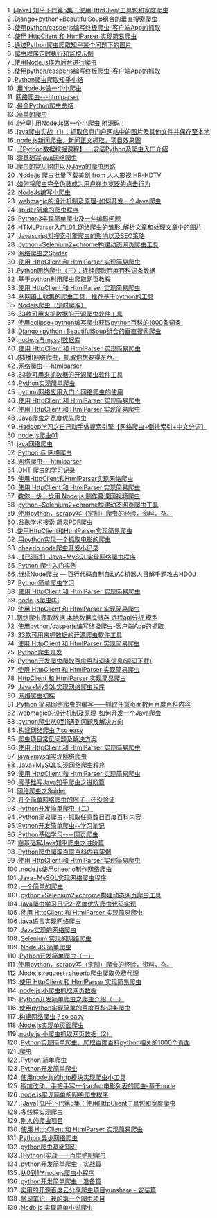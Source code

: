 1 .[[Java] 知乎下巴第5集：使用HttpClient工具包和宽度爬虫](http://blog.csdn.net/wxg694175346/article/details/18010015?locationNum=14&fps=1)  
2 .[Django+python+BeautifulSoup组合的垂直搜索爬虫](http://blog.csdn.net/Java2King/article/details/5378951?locationNum=3&fps=1)  
3 .[使用python/casperjs编写终极爬虫-客户端App的抓取](http://blog.csdn.net/alexdream/article/details/10581559?locationNum=11&fps=1)  
4 .[使用 HttpClient 和 HtmlParser 实现简易爬虫](http://blog.csdn.net/Dancen/article/details/7570911?locationNum=11&fps=1)  
5 .[通过Python爬虫爬取知乎某个问题下的图片](http://blog.csdn.net/Enter_/article/details/51873259?locationNum=5&fps=1)  
6 .[爬虫程序定时执行和监控示例](http://blog.csdn.net/u011204847/article/details/51333928?locationNum=14&fps=1)  
7 .[使用Node.js作为后台进行爬虫](http://blog.csdn.net/u012273376/article/details/52736906?locationNum=1&fps=1)  
8 .[使用python/casperjs编写终极爬虫-客户端App的抓取](http://blog.csdn.net/xiaoyao3857/article/details/9180989?locationNum=14&fps=1)  
9 .[Python爬虫爬取知乎小结](http://blog.csdn.net/MajorDong100/article/details/52264101?locationNum=3&fps=1)  
10 .[用NodeJs做一个小爬虫](http://blog.csdn.net/justeptech/article/details/51882967?locationNum=4&fps=1)  
11 .[网络爬虫---htmlparser](http://blog.csdn.net/huahuagongzi9999/article/details/7199226?locationNum=10&fps=1)  
12 .[最全Python爬虫总结](http://blog.csdn.net/JavaChaoCo/article/details/51398075?locationNum=7&fps=1)  
13 .[简单的爬虫](http://blog.csdn.net/l402398703/article/details/9993785?locationNum=15&fps=1)  
14 .[[分享] 用NodeJs做一个小爬虫,附源码！](http://blog.csdn.net/ppqiaoping/article/details/52104548?locationNum=4&fps=1)  
15 .[java爬虫实战（1）：抓取信息门户网站中的图片及其他文件并保存至本地](http://blog.csdn.net/w305172521/article/details/50751095?locationNum=4&fps=1)  
16 .[node.js新闻爬虫、新闻正文抓取，项目效果图](http://blog.csdn.net/a442180673/article/details/22663991?locationNum=7&fps=1)  
17 .[【Python数据挖掘课程】一.安装Python及爬虫入门介绍](http://blog.csdn.net/Eastmount/article/details/52577215?locationNum=8&fps=1)  
18 .[零基础写java网络爬虫](http://blog.csdn.net/zhihui1017/article/details/50511241?locationNum=1&fps=1)  
19 .[爬虫的常见陷阱以及Java的爬虫思路](http://blog.csdn.net/never_cxb/article/details/50527205?locationNum=13&fps=1)  
20 .[Node.js 爬虫批量下载美剧 from 人人影视 HR-HDTV](http://blog.csdn.net/thisinnocence/article/details/40404219?locationNum=6&fps=1)  
21 .[如何将爬虫完全伪装成为用户在浏览器的点击行为](http://blog.csdn.net/wang1144/article/details/39378909?locationNum=4&fps=1)  
22 .[NodeJs编写小爬虫](http://blog.csdn.net/lhc2207221755/article/details/50644830?locationNum=4&fps=1)  
23 .[webmagic的设计机制及原理-如何开发一个Java爬虫](http://blog.csdn.net/z69183787/article/details/46634807?locationNum=3&fps=1)  
24 .[spider简单的爬虫程序 ](http://blog.csdn.net/yangdelong/article/details/4802959?locationNum=3&fps=1)  
25 .[Python3实现简单爬虫及一些编码问题](http://blog.csdn.net/GVFDBDF/article/details/50446144?locationNum=11&fps=1)  
26 .[HTMLParser入门_01_网络爬虫的雏形_解析文章和处理文章中的图片](http://blog.csdn.net/jadyer/article/details/8656466?locationNum=7&fps=1)  
27 .[Javascript对搜索引擎爬虫的影响以及SEO策略](http://blog.csdn.net/leonzhang2008/article/details/3881852?locationNum=14&fps=1)  
28 .[python+Selenium2+chrome构建动态网页爬虫工具](http://blog.csdn.net/lionzl/article/details/16828559?locationNum=4&fps=1)  
29 .[网络爬虫之Spider](http://blog.csdn.net/love_inter_net/article/details/2577644?locationNum=3&fps=1)  
30 .[使用 HttpClient 和 HtmlParser 实现简易爬虫](http://blog.csdn.net/mabobj/article/details/4427834?locationNum=1&fps=1)  
31 .[Python网络爬虫（三）：连续爬取百度百科词条数据](http://blog.csdn.net/Meditator_hkx/article/details/50643004?locationNum=8&fps=1)  
32 .[基于python利用爬虫爬取网页教程](http://blog.csdn.net/AndyCao9527/article/details/50877511?locationNum=8&fps=1)  
33 .[使用 HttpClient 和 HtmlParser 实现简易爬虫](http://blog.csdn.net/yaerfeng/article/details/7095038?locationNum=10&fps=1)  
34 .[从网络上收集的爬虫工具，推荐基于python的工具](http://blog.csdn.net/xx1710/article/details/51459832?locationNum=11&fps=1)  
35 .[Nodejs爬虫（定时爬取）](http://blog.csdn.net/u010651383/article/details/52107434?locationNum=6&fps=1)  
36 .[33款可用来抓数据的开源爬虫软件工具](http://blog.csdn.net/c1782746138/article/details/49866717?locationNum=2&fps=1)  
37 .[使用eclipse+python编写爬虫获取python百科的1000条词条](http://blog.csdn.net/Forever_mumu/article/details/51009533?locationNum=14&fps=1)  
38 .[Django+python+BeautifulSoup组合的垂直搜索爬虫](http://blog.csdn.net/yjp2006/article/details/5657964?locationNum=7&fps=1)  
39 .[node.js与mysql数据库](http://blog.csdn.net/dearsny/article/details/43304295?locationNum=6&fps=1)  
40 .[使用 HttpClient 和 HtmlParser 实现简易爬虫](http://blog.csdn.net/lizhengnanhua/article/details/7801279?locationNum=6&fps=1)  
41 .[(插播)网络爬虫，抓取你想要得东西。](http://blog.csdn.net/u011866450/article/details/37811097?locationNum=1&fps=1)  
42 .[网络爬虫---htmlparser](http://blog.csdn.net/qyp1314/article/details/7325668?locationNum=13&fps=1)  
43 .[33款可用来抓数据的开源爬虫软件工具](http://blog.csdn.net/hou549135295/article/details/51484390?locationNum=10&fps=1)  
44 .[Python实现简单爬虫](http://blog.csdn.net/yzhang6_10/article/details/51448645?locationNum=4&fps=1)  
45 .[python网络应用入门：网络爬虫的使用](http://blog.csdn.net/u011538954/article/details/51339950?locationNum=12&fps=1)  
46 .[使用 HttpClient 和 HtmlParser 实现简易爬虫](http://blog.csdn.net/Matol/article/details/6007838?locationNum=14&fps=1)  
47 .[使用 HttpClient 和 HtmlParser 实现简易爬虫](http://blog.csdn.net/likika2012/article/details/9093041?locationNum=9&fps=1)  
48 .[Java爬虫之宽度优先爬虫](http://blog.csdn.net/liaodehong/article/details/52298387?locationNum=12&fps=1)  
49 .[Hadoop学习之自己动手做搜索引擎【网络爬虫+倒排索引+中文分词】](http://blog.csdn.net/qq_28945021/article/details/51387653?locationNum=1&fps=1)  
50 .[node.js爬虫01](http://blog.csdn.net/shmnh/article/details/43265623?locationNum=3&fps=1)  
51 .[java网络爬虫](http://blog.csdn.net/wu110xiang110yang110/article/details/5419880?locationNum=5&fps=1)  
52 .[Python 与 网络爬虫](http://blog.csdn.net/u011974126/article/details/51264094?locationNum=11&fps=1)  
53 .[网络爬虫---htmlparser](http://blog.csdn.net/wilsonke/article/details/33741853?locationNum=11&fps=1)  
54 .[DHT 爬虫的学习记录](http://blog.csdn.net/u013510614/article/details/50396537?locationNum=9&fps=1)  
55 .[使用HttpClient和HtmlParser实现网络爬虫](http://blog.csdn.net/mango_song/article/details/8314370?locationNum=13&fps=1)  
56 .[使用 HttpClient 和 HtmlParser 实现简易爬虫](http://blog.csdn.net/snail8384/article/details/3393714?locationNum=15&fps=1)  
57 .[教你一步一步用 Node.js 制作慕课网视频爬虫](http://blog.csdn.net/qq_28666081/article/details/52118168?locationNum=2&fps=1)  
58 .[python+Selenium2+chrome构建动态网页爬虫工具](http://blog.csdn.net/lk5423968/article/details/37814557?locationNum=5&fps=1)  
59 .[使用python，scrapy写（定制）爬虫的经验，资料，杂。](http://blog.csdn.net/kezhen/article/details/44706245?locationNum=9&fps=1)  
60 .[谷歌学术搜索 简易PDF爬虫](http://blog.csdn.net/rrtyui/article/details/50503442?locationNum=7&fps=1)  
61 .[使用HttpClient和HtmlParser实现简易爬虫](http://blog.csdn.net/wilsonke/article/details/35217075?locationNum=3&fps=1)  
62 .[用python实现一个抓取电影的爬虫](http://blog.csdn.net/wuhua_amazing/article/details/22067251?locationNum=10&fps=1)  
63 .[cheerio node爬虫开发小记录](http://blog.csdn.net/a5799694/article/details/40382477?locationNum=13&fps=1)  
64 .[【已测试】Java+MySQL实现网络爬虫程序](http://blog.csdn.net/buster2014/article/details/47153803?locationNum=8&fps=1)  
65 .[Python 爬虫入门实例](http://blog.csdn.net/u010571844/article/details/50494123?locationNum=12&fps=1)  
66 .[继续Node爬虫 — 百行代码自制自动AC机器人日解千题攻占HDOJ](http://blog.csdn.net/qq_28954601/article/details/51232558?locationNum=10&fps=1)  
67 .[Python简单爬虫学习](http://blog.csdn.net/taijiedi13/article/details/51317917?locationNum=6&fps=1)  
68 .[使用 HttpClient 和 HtmlParser 实现简易爬虫](http://blog.csdn.net/u013036792/article/details/40014991?locationNum=12&fps=1)  
69 .[node.js爬虫03](http://blog.csdn.net/shmnh/article/details/43265641?locationNum=9&fps=1)  
70 .[使用 HttpClient 和 HtmlParser 实现简易爬虫](http://blog.csdn.net/u012730840/article/details/19993007?locationNum=11&fps=1)  
71 .[网络爬虫爬取数据 本地数据库储存 远程api分析   模型](http://blog.csdn.net/RenjiaLu9527/article/details/53230357?locationNum=9&fps=1)  
72 .[使用python/casperjs编写终极爬虫-客户端App的抓取](http://blog.csdn.net/sqzhao/article/details/47023937?locationNum=1&fps=1)  
73 .[33款可用来抓数据的开源爬虫软件工具](http://blog.csdn.net/elsery/article/details/49356743?locationNum=2&fps=1)  
74 .[使用 HttpClient 和 HtmlParser 实现简易爬虫](http://blog.csdn.net/liguiping2000/article/details/40157573?locationNum=8&fps=1)  
75 .[Python爬虫开发](http://blog.csdn.net/tonydandelion2014/article/details/51228091?locationNum=13&fps=1)  
76 .[Python开发爬虫爬取百度百科词条信息(源码下载)](http://blog.csdn.net/tianmaxingkong_/article/details/52959784?locationNum=14&fps=1)  
77 .[使用 HttpClient 和 HtmlParser 实现简易爬虫](http://blog.csdn.net/u012889638/article/details/46330195?locationNum=7&fps=1)  
78 .[HttpClient 和 HtmlParser 实现简易爬虫](http://blog.csdn.net/java_wliang/article/details/38058893?locationNum=2&fps=1)  
79 .[Java+MySQL实现网络爬虫程序](http://blog.csdn.net/zoubf/article/details/50939368?locationNum=8&fps=1)  
80 .[网络爬虫初探](http://blog.csdn.net/u010773619/article/details/23931081?locationNum=8&fps=1)  
81 .[Python 简易网络爬虫的编写——抓取任意页面数目百度百科内容](http://blog.csdn.net/DoJintian/article/details/51388002?locationNum=15&fps=1)  
82 .[webmagic的设计机制及原理-如何开发一个Java爬虫](http://blog.csdn.net/zoubf/article/details/50791664?locationNum=11&fps=1)  
83 .[python爬虫从0到1遇到问题及解决方向](http://blog.csdn.net/bo602505401/article/details/53224537?locationNum=2&fps=1)  
84 .[构建网络爬虫？so easy](http://blog.csdn.net/j2eetop/article/details/46428181?locationNum=1&fps=1)  
85 .[爬虫项目常见问题及解决方案](http://blog.csdn.net/simon4545/article/details/52606774?locationNum=14&fps=1)  
86 .[使用 HttpClient 和 HtmlParser 实现简易爬虫](http://blog.csdn.net/qq_16681169/article/details/45271649?locationNum=6&fps=1)  
87 .[java+mysql实现网络爬虫](http://blog.csdn.net/txw578997096/article/details/46445539?locationNum=12&fps=1)  
88 .[Java+MySQL实现网络爬虫程序](http://blog.csdn.net/xiaoshunzi111/article/details/50340745?locationNum=2&fps=1)  
89 .[使用 HttpClient 和 HtmlParser 实现简易爬虫](http://blog.csdn.net/suy000/article/details/6543122?locationNum=1&fps=1)  
90 .[零基础写Java知乎爬虫之进阶篇](http://blog.csdn.net/qq_26981333/article/details/50490296?locationNum=9&fps=1)  
91 .[网络爬虫之Spider](http://blog.csdn.net/bolingbl/article/details/44182809?locationNum=7&fps=1)  
92 .[几个简单网络爬虫的例子--还没验证](http://blog.csdn.net/han____shuai/article/details/51055017?locationNum=11&fps=1)  
93 .[Python开发简单爬虫（二）](http://blog.csdn.net/walxiaosage/article/details/50437311?locationNum=15&fps=1)  
94 .[Python简易爬虫--抓取任意数目百度百科内容](http://blog.csdn.net/DoJintian/article/details/51392425?locationNum=5&fps=1)  
95 .[Python开发简单爬虫--学习笔记](http://blog.csdn.net/qwerty_bibabo/article/details/52411108?locationNum=6&fps=1)  
96 .[Python基础学习----网页爬虫](http://blog.csdn.net/tianmaxingkong_/article/details/52934658?locationNum=10&fps=1)  
97 .[零基础写Java知乎爬虫之进阶篇](http://blog.csdn.net/zhyooo123/article/details/50950308?locationNum=2&fps=1)  
98 .[Python爬虫爬取百度百科内容实例](http://blog.csdn.net/u013162562/article/details/52593813?locationNum=9&fps=1)  
99 .[使用 HttpClient 和 HtmlParser 实现简易爬虫](http://blog.csdn.net/qq759047731/article/details/39394589?locationNum=14&fps=1)  
100 .[node.js使用cheerio制作网络爬虫](http://blog.csdn.net/tianxieliuhong/article/details/53363065?locationNum=15&fps=1)  
101 .[Java+MySQL实现网络爬虫程序](http://blog.csdn.net/zhyooo123/article/details/50950031?locationNum=12&fps=1)  
102 .[一个简单的爬虫](http://blog.csdn.net/weiweilumath/article/details/9074057?locationNum=2&fps=1)  
103 .[python+Selenium2+chrome构建动态网页爬虫工具](http://blog.csdn.net/liujiandu101/article/details/51913539?locationNum=13&fps=1)  
104 .[java爬虫学习日记2-宽度优先爬虫代码实现](http://blog.csdn.net/qiuqiuyiqiu/article/details/51255270?locationNum=6&fps=1)  
105 .[使用 HttpClient 和 HtmlParser 实现简易爬虫](http://blog.csdn.net/jbfsdzpp/article/details/43016321?locationNum=13&fps=1)  
106 .[java语言实现网络爬虫](http://blog.csdn.net/tomatobor_yj/article/details/51206156?locationNum=15&fps=1)  
107 .[Java实现的网络爬虫](http://blog.csdn.net/wangxiaopeng0329/article/details/51308113?locationNum=12&fps=1)  
108 .[Selenium 实现的网络爬虫](http://blog.csdn.net/mikemoon/article/details/53284944?locationNum=4&fps=1)  
109 .[Node.JS 简单爬虫](http://blog.csdn.net/zhanqixuan22/article/details/50057283?locationNum=12&fps=1)  
110 .[Python开发简单爬虫（一）](http://blog.csdn.net/walxiaosage/article/details/50437328?locationNum=5&fps=1)  
111 .[使用python，scrapy写（定制）爬虫的经验，资料，杂。](http://blog.csdn.net/newfayi/article/details/50337089?locationNum=7&fps=1)  
112 .[Node.js:request+cheerio爬虫爬取免费代理](http://blog.csdn.net/qq_30242609/article/details/52999710?locationNum=13&fps=1)  
113 .[使用 HttpClient 和 HtmlParser 实现简易爬虫](http://blog.csdn.net/allen19901008/article/details/41724415?locationNum=15&fps=1)  
114 .[node.js 小爬虫抓取网页数据](http://blog.csdn.net/sunnylinner/article/details/52942096?locationNum=3&fps=1)  
115 .[Python开发简单爬虫之爬虫介绍（一）](http://blog.csdn.net/u011026329/article/details/52950822?locationNum=8&fps=1)  
116 .[使用python实现简单的百度百科词条爬虫](http://blog.csdn.net/u014679661/article/details/50446326?locationNum=9&fps=1)  
117 .[构建网络爬虫？so easy](http://blog.csdn.net/luo_guo/article/details/48338851?locationNum=3&fps=1)  
118 .[Node.js实现单页面爬虫](http://blog.csdn.net/Tuzi294/article/details/52345010?locationNum=10&fps=1)  
119 .[node.js 小爬虫抓取网页数据（2）](http://blog.csdn.net/sunnylinner/article/details/52968352?locationNum=15&fps=1)  
120 .[Python实现简单爬虫，爬取百度百科python相关的1000个页面](http://blog.csdn.net/u013250416/article/details/52973721?locationNum=13&fps=1)  
121 .[爬虫](http://blog.csdn.net/lizz821/article/details/52973869?locationNum=1&fps=1)  
122 .[Python 简单爬虫](http://blog.csdn.net/u012460169/article/details/52292382?locationNum=8&fps=1)  
123 .[Python开发简单爬虫](http://blog.csdn.net/lufeisan/article/details/53204541?locationNum=2&fps=1)  
124 .[使用node.js的http模块实现爬虫小工具](http://blog.csdn.net/qq_15096707/article/details/53511757?locationNum=15&fps=1)  
125 .[稍加改动，手把手写一个acfun电影列表的爬虫-基于node](http://blog.csdn.net/yolo0927/article/details/53611624?locationNum=7&fps=1)  
126 .[node.js实现简单的网络爬虫程序](http://blog.csdn.net/sinat_32290679/article/details/52080288?locationNum=1&fps=1)  
127 .[[Java] 知乎下巴第5集：使用HttpClient工具包和宽度爬虫](http://blog.csdn.net/Mikefei007/article/details/52301499?locationNum=4&fps=1)  
128 .[多线程实现爬虫](http://blog.csdn.net/u010404411/article/details/53448006?locationNum=10&fps=1)  
129 .[别人的爬虫项目](http://blog.csdn.net/aiien007/article/details/53309125?locationNum=6&fps=1)  
130 .[使用 HttpClient 和 HtmlParser 实现简易爬虫](http://blog.csdn.net/IT_LOSER/article/details/53078831?locationNum=3&fps=1)  
131 .[Python 异步网络爬虫](http://blog.csdn.net/sz457763638/article/details/53509702?locationNum=5&fps=1)  
132 .[python爬虫基础知识](http://blog.csdn.net/CherDW/article/details/54291586?locationNum=4&fps=1)  
133 .[[Python]实战——百度贴吧爬虫](http://blog.csdn.net/turingant/article/details/53979375?locationNum=12&fps=1)  
134 .[python开发简单爬虫：实战篇](http://blog.csdn.net/harmo520/article/details/52095964?locationNum=10&fps=1)  
135 .[从0到1学nodejs爬虫小程序](http://blog.csdn.net/sjn0503/article/details/54409584?locationNum=5&fps=1)  
136 .[python开发简单爬虫：准备篇](http://blog.csdn.net/harmo520/article/details/52080755?locationNum=2&fps=1)  
137 .[实用的开源百度云分享爬虫项目yunshare - 安装篇](http://blog.csdn.net/lanmao163/article/details/53366012?locationNum=5&fps=1)  
138 .[学习笔记--我的第一个爬虫项目](http://blog.csdn.net/Love_ProgramingKi/article/details/53065577?locationNum=9&fps=1)  
139 .[Node.js 实现简单小说爬虫](http://blog.csdn.net/e042kuuw/article/details/54340843?locationNum=5&fps=1)  
